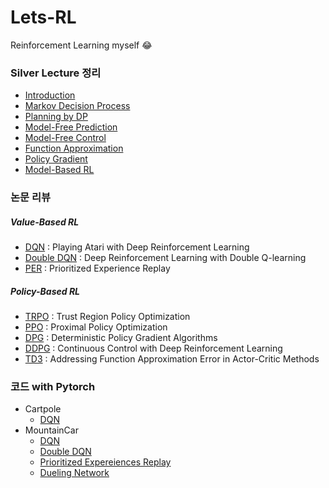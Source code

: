 # Lets-RL
Reinforcement Learning myself :joy:

### Silver Lecture 정리
- [Introduction](https://github.com/Junhojuno/Lets-RL/blob/master/silver%EA%B0%95%EC%9D%98/01_intro_RL.md)
- [Markov Decision Process](https://github.com/Junhojuno/Lets-RL/blob/master/silver%EA%B0%95%EC%9D%98/02_MDP.md)
- [Planning by DP](https://github.com/Junhojuno/Lets-RL/blob/master/silver%EA%B0%95%EC%9D%98/03_planning_DP.md)
- [Model-Free Prediction](https://github.com/Junhojuno/Lets-RL/blob/master/silver%EA%B0%95%EC%9D%98/04_model-free-prediction.md)
- [Model-Free Control](https://github.com/Junhojuno/Lets-RL/blob/master/silver%EA%B0%95%EC%9D%98/05_model_free_control.md)
- [Function Approximation](https://github.com/Junhojuno/Lets-RL/blob/master/silver%EA%B0%95%EC%9D%98/06_Function_Approximation.md)
- [Policy Gradient](https://github.com/Junhojuno/Lets-RL/blob/master/silver%EA%B0%95%EC%9D%98/07_Policy_Gradient.md)
- [Model-Based RL](https://github.com/Junhojuno/Lets-RL/blob/master/silver%EA%B0%95%EC%9D%98/08_model-basedRL.md)

### 논문 리뷰
  ##### Value-Based RL
  - [DQN]() : Playing Atari with Deep Reinforcement Learning
  - [Double DQN]() : Deep Reinforcement Learning with Double Q-learning
  - [PER]() : Prioritized Experience Replay

  ##### Policy-Based RL
  - [TRPO]() : Trust Region Policy Optimization
  - [PPO]() : Proximal Policy Optimization
  - [DPG]() : Deterministic Policy Gradient Algorithms
  - [DDPG]() : Continuous Control with Deep Reinforcement Learning
  - [TD3]() : Addressing Function Approximation Error in Actor-Critic Methods

### 코드  with Pytorch
- Cartpole
  - [DQN]()
- MountainCar
  - [DQN]()
  - [Double DQN]()
  - [Prioritized Expereiences Replay]()
  - [Dueling Network]()
